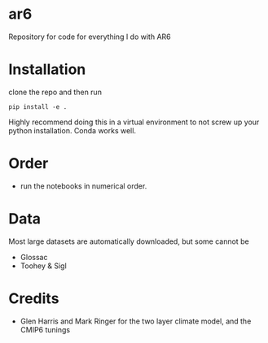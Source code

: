 # ar6
Repository for code for everything I do with AR6

# Installation
clone the repo and then run

    pip install -e .

Highly recommend doing this in a virtual environment to not screw up your python installation. Conda works well.

# Order
- run the notebooks in numerical order.

# Data
Most large datasets are automatically downloaded, but some cannot be
- Glossac
- Toohey & Sigl

# Credits
- Glen Harris and Mark Ringer for the two layer climate model, and the CMIP6 tunings